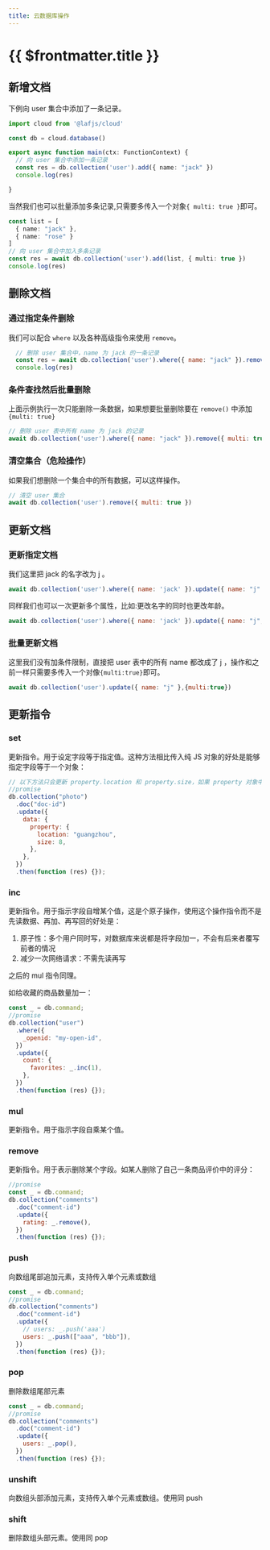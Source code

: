 ```yaml
---
title: 云数据库操作
---
```


# {{ $frontmatter.title }}

## 新增文档

下例向 user 集合中添加了一条记录。
```ts
import cloud from '@lafjs/cloud'

const db = cloud.database()

export async function main(ctx: FunctionContext) {
  // 向 user 集合中添加一条记录
  const res = db.collection('user').add({ name: "jack" })
  console.log(res)

}
```

当然我们也可以批量添加多条记录,只需要多传入一个对象`{ multi: true }`即可。
```ts
const list = [
  { name: "jack" },
  { name: "rose" }
]
// 向 user 集合中加入多条记录
const res = await db.collection('user').add(list, { multi: true })
console.log(res)
```

## 删除文档

### 通过指定条件删除
我们可以配合 `where` 以及各种高级指令来使用 `remove`。

```js
  // 删除 user 集合中，name 为 jack 的一条记录
  const res = await db.collection('user').where({ name: "jack" }).remove()
  console.log(res)
```

### 条件查找然后批量删除

上面示例执行一次只能删除一条数据，如果想要批量删除要在 `remove()` 中添加 `{multi: true}`

```js
// 删除 user 表中所有 name 为 jack 的记录
await db.collection('user').where({ name: "jack" }).remove({ multi: true })
```
### 清空集合（危险操作）
如果我们想删除一个集合中的所有数据，可以这样操作。
```js
// 清空 user 集合
await db.collection('user').remove({ multi: true })
```

## 更新文档

### 更新指定文档

我们这里把 jack 的名字改为 j 。
```js
await db.collection('user').where({ name: 'jack' }).update({ name: "j" })
```

同样我们也可以一次更新多个属性，比如:更改名字的同时也更改年龄。
```js
await db.collection('user').where({ name: 'jack' }).update({ name: "j", age: "18" })
```

### 批量更新文档
这里我们没有加条件限制，直接把 user 表中的所有 name 都改成了 j ，操作和之前一样只需要多传入一个对像`{multi:true}`即可。
```js
await db.collection('user').update({ name: "j" },{multi:true})

```

## 更新指令

### set

更新指令。用于设定字段等于指定值。这种方法相比传入纯 JS 对象的好处是能够指定字段等于一个对象：

```js
// 以下方法只会更新 property.location 和 property.size，如果 property 对象中有
//promise
db.collection("photo")
  .doc("doc-id")
  .update({
    data: {
      property: {
        location: "guangzhou",
        size: 8,
      },
    },
  })
  .then(function (res) {});
```

### inc

更新指令。用于指示字段自增某个值，这是个原子操作，使用这个操作指令而不是先读数据、再加、再写回的好处是：

1. 原子性：多个用户同时写，对数据库来说都是将字段加一，不会有后来者覆写前者的情况
2. 减少一次网络请求：不需先读再写

之后的 mul 指令同理。

如给收藏的商品数量加一：

```js
const _ = db.command;
//promise
db.collection("user")
  .where({
    _openid: "my-open-id",
  })
  .update({
    count: {
      favorites: _.inc(1),
    },
  })
  .then(function (res) {});
```

### mul

更新指令。用于指示字段自乘某个值。

### remove

更新指令。用于表示删除某个字段。如某人删除了自己一条商品评价中的评分：

```js
//promise
const _ = db.command;
db.collection("comments")
  .doc("comment-id")
  .update({
    rating: _.remove(),
  })
  .then(function (res) {});
```

### push

向数组尾部追加元素，支持传入单个元素或数组

```js
const _ = db.command;
//promise
db.collection("comments")
  .doc("comment-id")
  .update({
    // users: _.push('aaa')
    users: _.push(["aaa", "bbb"]),
  })
  .then(function (res) {});
```

### pop

删除数组尾部元素

```js
const _ = db.command;
//promise
db.collection("comments")
  .doc("comment-id")
  .update({
    users: _.pop(),
  })
  .then(function (res) {});
```

### unshift

向数组头部添加元素，支持传入单个元素或数组。使用同 push

### shift

删除数组头部元素。使用同 pop
